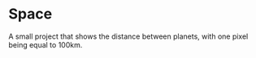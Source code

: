 # Space
A small project that shows the distance between planets, with one pixel being equal to 100km.

